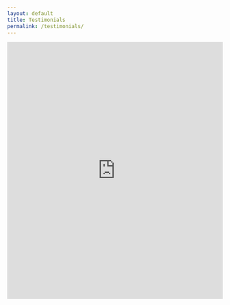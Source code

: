 ```yaml
---
layout: default
title: Testimonials
permalink: /testimonials/
---
```


<iframe width="100%" height="600" scrolling="no" frameborder="no" allow="autoplay" src="https://w.soundcloud.com/player/?url=https%3A//api.soundcloud.com/playlists/25769327&color=%23ff5500&auto_play=false&hide_related=false&show_comments=true&show_user=true&show_reposts=false&show_teaser=true"></iframe>
